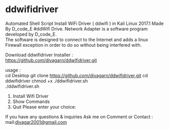 # ddwifidriver
Automated Shell Script Install WiFi  Driver ( ddwifi ) in Kali Linux 2017.1 
Made By D_code_E
#ddWifi Drive. Network Adapter is a software program developed by D_code_E.  
The software is designed to connect to the Internet and adds a linux Firewall exception in order to do so without being interfered with.


Download ddwifidriver Installer :
https://github.com/divagarn/ddwifidriver.git

usage :   
cd Desktop  git clone https://github.com/divagarn/ddwifidriver.git
cd ddwifidriver
chmod +x ./ddwifidriver.sh  
./ddwifidriver.sh

1) Install Wifi Driver
2) Show Commands
3) Quit
Please enter your choice: 



If you have  any questions & inquiries Ask me on Comment or Contact : 
mail:divagar2001@gmail.com
